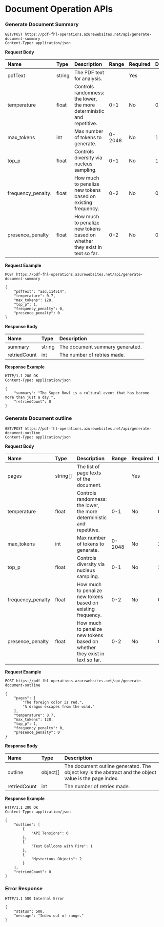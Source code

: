 # Document Operation APIs

### Generate Document Summary

```http
GET/POST https://pdf-fhl-operations.azurewebsites.net/api/generate-document-summary
Content-Type: application/json
```
**Request Body**

| Name | Type | Description | Range | Required | Default |
| :--- | :--- | :---------- | :---- | :------- | :------ |
| pdfText     | string | The PDF text for analysis. | | Yes | |
| temperature | float  | Controls randomness: the lower, the more deterministic and repetitive. | 0-1 | No | 0.7 |
| max_tokens  | int    | Max number of tokens to generate. | 0-2048 | No | 128 |
| top_p       | float  | Controls diversity via nucleus sampling. | 0-1 | No | 1 |
| frequency_penalty. | float | How much to penalize new tokens based on existing frequency. | 0-2 | No | 0 |
| presence_penalty  | float | How much to penalize new tokens based on whether they exist in text so far. | 0-2 | No | 0 |

**Request Example**

```http
POST https://pdf-fhl-operations.azurewebsites.net/api/generate-document-summary

{
    "pdfText": "asd,114514",
    "temperature": 0.7,
    "max_tokens": 128,
    "top_p": 1,
    "frequency_penalty": 0,
    "presence_penalty": 0
}
```

**Response Body**

| Name | Type | Description |
| :--- | :--- | :---------- |
| summary     | string | The document summary generated. |
| retriedCount | int  | The number of retries made. |

**Response Example**

```http
HTTP/1.1 200 OK
Content-Type: application/json

{
    "summary": "The Super Bowl is a cultural event that has become more than just a day.",
    "retriedCount": 0
}
```

### Generate Document outline

```http
GET/POST https://pdf-fhl-operations.azurewebsites.net/api/generate-document-outline
Content-Type: application/json
```
**Request Body**

| Name | Type | Description | Range | Required | Default |
| :--- | :--- | :---------- | :---- | :------- | :------ |
| pages       | string[] | The list of page texts of the document. | | Yes | |
| temperature | float  | Controls randomness: the lower, the more deterministic and repetitive. | 0-1 | No | 0.7 |
| max_tokens  | int    | Max number of tokens to generate. | 0-2048 | No | 128 |
| top_p       | float  | Controls diversity via nucleus sampling. | 0-1 | No | 1 |
| frequency_penalty | float | How much to penalize new tokens based on existing frequency. | 0-2 | No | 0 |
| presence_penalty  | float | How much to penalize new tokens based on whether they exist in text so far. | 0-2 | No | 0 |

**Request Example**

```http
POST https://pdf-fhl-operations.azurewebsites.net/api/generate-document-outline

{
    "pages": [
        "The foreign color is red.",
        "A dragon excapes from the wild."
    ],
    "temperature": 0.7,
    "max_tokens": 128,
    "top_p": 1,
    "frequency_penalty": 0,
    "presence_penalty": 0
}
```

**Response Body**

| Name | Type | Description |
| :--- | :--- | :---------- |
| outline     | object[] | The document outline generated. The object key is the abstract and the object value is the page index. |
| retriedCount | int  | The number of retries made. |

**Response Example**

```http
HTTP/1.1 200 OK
Content-Type: application/json

{
    "outline": [
        {
            "API Tensions": 0
        },
        {
            "Test Balloons with Fire": 1
        },
        {
            "Mysterious Objects": 2
        }
    ],
    "retriedCount": 0
}
```

### Error Response

```http
HTTP/1.1 500 Internal Error

{
    "status": 500,
    "message": "Index out of range."
}
```